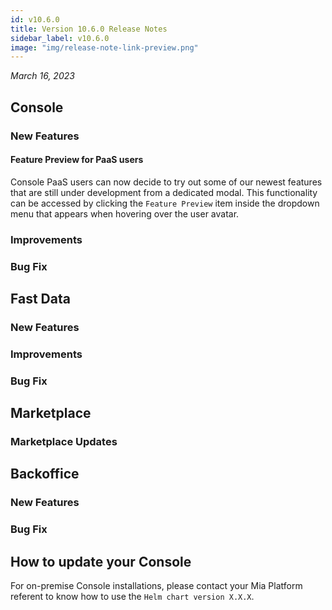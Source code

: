 ```yaml
---
id: v10.6.0
title: Version 10.6.0 Release Notes
sidebar_label: v10.6.0
image: "img/release-note-link-preview.png"
---
```


_March 16, 2023_

## Console

### New Features

#### Feature Preview for PaaS users

Console PaaS users can now decide to try out some of our newest features that are still under development from a dedicated modal.
This functionality can be accessed by clicking the `Feature Preview` item inside the dropdown menu that appears when hovering over the user avatar.

### Improvements

### Bug Fix

## Fast Data

### New Features

### Improvements

### Bug Fix

## Marketplace

### Marketplace Updates

## Backoffice

### New Features

### Bug Fix

## How to update your Console

For on-premise Console installations, please contact your Mia Platform referent to know how to use the `Helm chart version X.X.X`.

